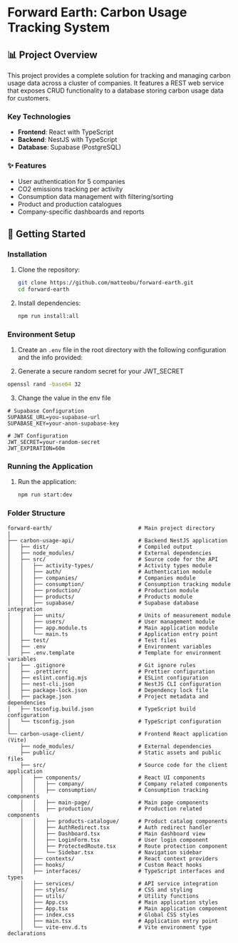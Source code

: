 # Forward Earth: Carbon Usage Tracking System

## 📊 Project Overview

This project provides a complete solution for tracking and managing carbon usage data across a cluster of companies. It features a REST web service that exposes CRUD functionality to a database storing carbon usage data for customers.

### Key Technologies

- **Frontend**: React with TypeScript
- **Backend**: NestJS with TypeScript
- **Database**: Supabase (PostgreSQL)

### ✨ Features

- User authentication for 5 companies
- CO2 emissions tracking per activity
- Consumption data management with filtering/sorting
- Product and production catalogues
- Company-specific dashboards and reports

## 🚀 Getting Started

### Installation

1. Clone the repository:

   ```bash
   git clone https://github.com/matteobu/forward-earth.git
   cd forward-earth
   ```

2. Install dependencies:
   ```bash
   npm run install:all
   ```

### Environment Setup

1. Create an `.env` file in the root directory with the following configuration and the info provided:

2. Generate a secure random secret for your JWT_SECRET

```bash
openssl rand -base64 32
```

3. Change the value in the env file

```
# Supabase Configuration
SUPABASE_URL=you-supabase-url
SUPABASE_KEY=your-anon-supabase-key

# JWT Configuration
JWT_SECRET=your-random-secret
JWT_EXPIRATION=60m
```

### Running the Application

1. Run the application:
   ```bash
   npm run start:dev
   ```

### Folder Structure

```​
forward-earth/                           # Main project directory
│
├── carbon-usage-api/                    # Backend NestJS application
│   ├── dist/                            # Compiled output
│   ├── node_modules/                    # External dependencies
│   ├── src/                             # Source code for the API
│   │   ├── activity-types/              # Activity types module
│   │   ├── auth/                        # Authentication module
│   │   ├── companies/                   # Companies module
│   │   ├── consumption/                 # Consumption tracking module
│   │   ├── production/                  # Production module
│   │   ├── products/                    # Products module
│   │   ├── supabase/                    # Supabase database integration
│   │   ├── units/                       # Units of measurement module
│   │   ├── users/                       # User management module
│   │   ├── app.module.ts                # Main application module
│   │   └── main.ts                      # Application entry point
│   ├── test/                            # Test files
│   ├── .env                             # Environment variables
│   ├── .env.template                    # Template for environment variables
│   ├── .gitignore                       # Git ignore rules
│   ├── .prettierrc                      # Prettier configuration
│   ├── eslint.config.mjs                # ESLint configuration
│   ├── nest-cli.json                    # NestJS CLI configuration
│   ├── package-lock.json                # Dependency lock file
│   ├── package.json                     # Project metadata and dependencies
│   ├── tsconfig.build.json              # TypeScript build configuration
│   └── tsconfig.json                    # TypeScript configuration
│
└── carbon-usage-client/                 # Frontend React application (Vite)
    ├── node_modules/                    # External dependencies
    ├── public/                          # Static assets and public files
    ├── src/                             # Source code for the client application
    │   ├── components/                  # React UI components
    │   │   ├── company/                 # Company related components
    │   │   ├── consumption/             # Consumption tracking components
    │   │   ├── main-page/               # Main page components
    │   │   ├── production/              # Production related components
    │   │   ├── products-catalogue/      # Product catalog components
    │   │   ├── AuthRedirect.tsx         # Auth redirect handler
    │   │   ├── Dashboard.tsx            # Main dashboard view
    │   │   ├── LoginForm.tsx            # User login component
    │   │   ├── ProtectedRoute.tsx       # Route protection component
    │   │   └── Sidebar.tsx              # Navigation sidebar
    │   ├── contexts/                    # React context providers
    │   ├── hooks/                       # Custom React hooks
    │   ├── interfaces/                  # TypeScript interfaces and types
    │   ├── services/                    # API service integration
    │   ├── styles/                      # CSS and styling
    │   ├── utils/                       # Utility functions
    │   ├── App.css                      # Main application styles
    │   ├── App.tsx                      # Main application component
    │   ├── index.css                    # Global CSS styles
    │   ├── main.tsx                     # Application entry point
    │   └── vite-env.d.ts                # Vite environment type declarations
```
